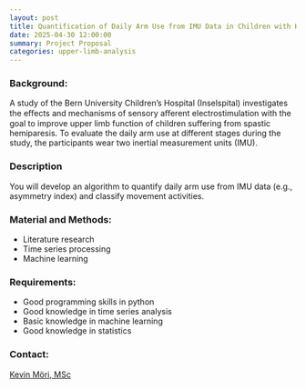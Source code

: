 ```yaml
---
layout: post
title: Quantification of Daily Arm Use from IMU Data in Children with Hemiparesis
date: 2025-04-30 12:00:00
summary: Project Proposal
categories: upper-limb-analysis
---
```


### Background:
A study of the Bern University Children’s Hospital (Inselspital) investigates the eﬀects and mechanisms of sensory aﬀerent electrostimulation with the goal to improve upper limb function of children suffering from spastic hemiparesis. To evaluate the daily arm use at different stages during the study, the participants wear two inertial measurement units (IMU).

### Description
You will develop an algorithm to quantify daily arm use from IMU data (e.g., asymmetry index) and classify movement activities.

### Material and Methods:
- Literature research
- Time series processing
- Machine learning

### Requirements:
- Good programming skills in python
- Good knowledge in time series analysis
- Basic knowledge in machine learning
- Good knowledge in statistics

### Contact:
[Kevin Möri, MSc](mailto:kevin.moeri@unibe.ch)
